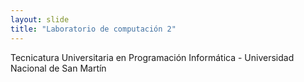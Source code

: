 ```yaml
---
layout: slide
title: "Laboratorio de computación 2"
---
```

Tecnicatura Universitaria en Programación Informática - Universidad Nacional de San Martín
